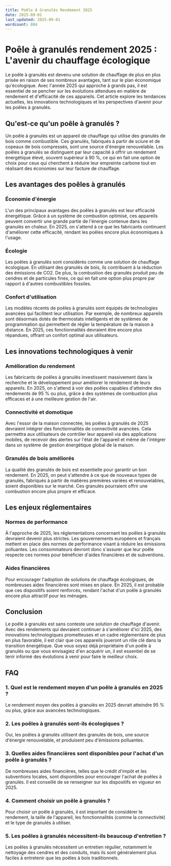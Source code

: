 ```yaml
---
title: Poêle À Granulés Rendement 2025
date: 2025-09-01
last_updated: 2025-09-01
wordcount: 884
---
```


# Poêle à granulés rendement 2025 : L'avenir du chauffage écologique

Le poêle à granulés est devenu une solution de chauffage de plus en plus prisée en raison de ses nombreux avantages, tant sur le plan économique qu'écologique. Avec l'année 2025 qui approche à grands pas, il est essentiel de se pencher sur les évolutions attendues en matière de rendement et d'efficacité de ces appareils. Cet article explore les tendances actuelles, les innovations technologiques et les perspectives d'avenir pour les poêles à granulés.

## Qu'est-ce qu'un poêle à granulés ?

Un poêle à granulés est un appareil de chauffage qui utilise des granulés de bois comme combustible. Ces granulés, fabriqués à partir de sciure et de copeaux de bois compressés, sont une source d'énergie renouvelable. Les poêles à granulés se distinguent par leur capacité à offrir un rendement énergétique élevé, souvent supérieur à 90 %, ce qui en fait une option de choix pour ceux qui cherchent à réduire leur empreinte carbone tout en réalisant des économies sur leur facture de chauffage.

## Les avantages des poêles à granulés

### Économie d'énergie

L'un des principaux avantages des poêles à granulés est leur efficacité énergétique. Grâce à un système de combustion optimisé, ces appareils peuvent convertir une grande partie de l'énergie contenue dans les granulés en chaleur. En 2025, on s'attend à ce que les fabricants continuent d'améliorer cette efficacité, rendant les poêles encore plus économiques à l'usage.

### Écologie

Les poêles à granulés sont considérés comme une solution de chauffage écologique. En utilisant des granulés de bois, ils contribuent à la réduction des émissions de CO2. De plus, la combustion des granulés produit peu de cendres et de particules fines, ce qui en fait une option plus propre par rapport à d'autres combustibles fossiles.

### Confort d'utilisation

Les modèles récents de poêles à granulés sont équipés de technologies avancées qui facilitent leur utilisation. Par exemple, de nombreux appareils sont désormais dotés de thermostats intelligents et de systèmes de programmation qui permettent de régler la température de la maison à distance. En 2025, ces fonctionnalités devraient être encore plus répandues, offrant un confort optimal aux utilisateurs.

## Les innovations technologiques à venir

### Amélioration du rendement

Les fabricants de poêles à granulés investissent massivement dans la recherche et le développement pour améliorer le rendement de leurs appareils. En 2025, on s'attend à voir des poêles capables d'atteindre des rendements de 95 % ou plus, grâce à des systèmes de combustion plus efficaces et à une meilleure gestion de l'air.

### Connectivité et domotique

Avec l'essor de la maison connectée, les poêles à granulés de 2025 devraient intégrer des fonctionnalités de connectivité avancées. Cela permettra aux utilisateurs de contrôler leur appareil via des applications mobiles, de recevoir des alertes sur l'état de l'appareil et même de l'intégrer dans un système de gestion énergétique global de la maison.

### Granulés de bois améliorés

La qualité des granulés de bois est essentielle pour garantir un bon rendement. En 2025, on peut s'attendre à ce que de nouveaux types de granulés, fabriqués à partir de matières premières variées et renouvelables, soient disponibles sur le marché. Ces granulés pourraient offrir une combustion encore plus propre et efficace.

## Les enjeux réglementaires

### Normes de performance

À l'approche de 2025, les réglementations concernant les poêles à granulés devraient devenir plus strictes. Les gouvernements européens et français mettent en place des normes de performance visant à réduire les émissions polluantes. Les consommateurs devront donc s'assurer que leur poêle respecte ces normes pour bénéficier d'aides financières et de subventions.

### Aides financières

Pour encourager l'adoption de solutions de chauffage écologiques, de nombreuses aides financières sont mises en place. En 2025, il est probable que ces dispositifs soient renforcés, rendant l'achat d'un poêle à granulés encore plus attractif pour les ménages.

## Conclusion

Le poêle à granulés est sans conteste une solution de chauffage d'avenir. Avec des rendements qui devraient continuer à s'améliorer d'ici 2025, des innovations technologiques prometteuses et un cadre réglementaire de plus en plus favorable, il est clair que ces appareils joueront un rôle clé dans la transition énergétique. Que vous soyez déjà propriétaire d'un poêle à granulés ou que vous envisagiez d'en acquérir un, il est essentiel de se tenir informé des évolutions à venir pour faire le meilleur choix.

## FAQ

### 1. Quel est le rendement moyen d'un poêle à granulés en 2025 ?

Le rendement moyen des poêles à granulés en 2025 devrait atteindre 95 % ou plus, grâce aux avancées technologiques.

### 2. Les poêles à granulés sont-ils écologiques ?

Oui, les poêles à granulés utilisent des granulés de bois, une source d'énergie renouvelable, et produisent peu d'émissions polluantes.

### 3. Quelles aides financières sont disponibles pour l'achat d'un poêle à granulés ?

De nombreuses aides financières, telles que le crédit d'impôt et les subventions locales, sont disponibles pour encourager l'achat de poêles à granulés. Il est conseillé de se renseigner sur les dispositifs en vigueur en 2025.

### 4. Comment choisir un poêle à granulés ?

Pour choisir un poêle à granulés, il est important de considérer le rendement, la taille de l'appareil, les fonctionnalités (comme la connectivité) et le type de granulés à utiliser.

### 5. Les poêles à granulés nécessitent-ils beaucoup d'entretien ?

Les poêles à granulés nécessitent un entretien régulier, notamment le nettoyage des cendres et des conduits, mais ils sont généralement plus faciles à entretenir que les poêles à bois traditionnels.